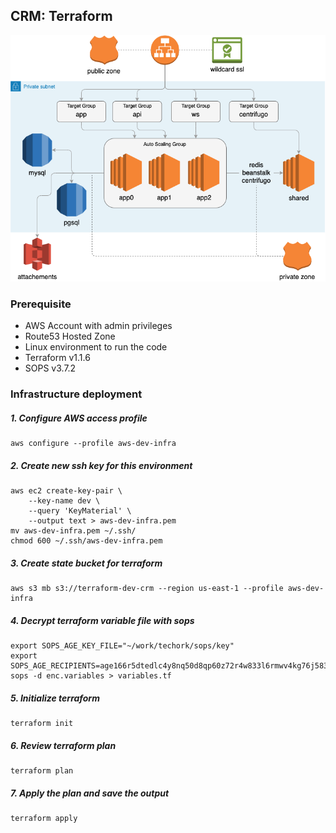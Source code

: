 CRM: Terraform
-------------------------------------------

![](../../docs/imgs/infrastructure.png)


### Prerequisite ###

* AWS Account with admin privileges
* Route53 Hosted Zone
* Linux environment to run the code
* Terraform v1.1.6
* SOPS v3.7.2

### Infrastructure deployment

##### 1. Configure AWS access profile
    aws configure --profile aws-dev-infra

##### 2. Create new ssh key for this environment

    aws ec2 create-key-pair \
        --key-name dev \
        --query 'KeyMaterial' \
        --output text > aws-dev-infra.pem
    mv aws-dev-infra.pem ~/.ssh/
    chmod 600 ~/.ssh/aws-dev-infra.pem

##### 3. Create state bucket for terraform
    aws s3 mb s3://terraform-dev-crm --region us-east-1 --profile aws-dev-infra

##### 4. Decrypt terraform variable file with sops

    export SOPS_AGE_KEY_FILE="~/work/techork/sops/key"
    export SOPS_AGE_RECIPIENTS=age166r5dtedlc4y8nq50d8qp60z72r4w833l6rmwv4kg76j5833gapqv2x0a2
    sops -d enc.variables > variables.tf

##### 5. Initialize terraform
    terraform init

##### 6. Review terraform plan
    terraform plan

##### 7. Apply the plan and save the output
    terraform apply

